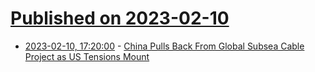 # [Published on 2023-02-10](index.md)

* [2023-02-10, 17:20:00](https://tech.slashdot.org/story/23/02/10/1716248/china-pulls-back-from-global-subsea-cable-project-as-us-tensions-mount?utm_source=rss1.0mainlinkanon&utm_medium=feed) - [China Pulls Back From Global Subsea Cable Project as US Tensions Mount](https://tech.slashdot.org/story/23/02/10/1716248/china-pulls-back-from-global-subsea-cable-project-as-us-tensions-mount?utm_source=rss1.0mainlinkanon&utm_medium=feed)
